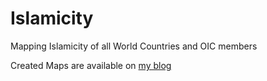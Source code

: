 Islamicity
==========

Mapping Islamicity of all World Countries and OIC members

Created Maps are available on [my blog](http://talhaoz.com/?p=184)
